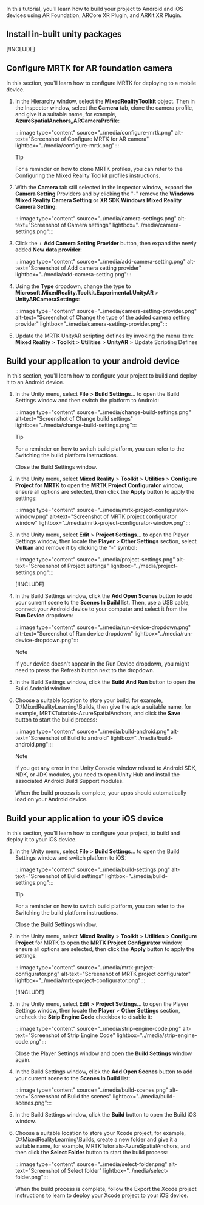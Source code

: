 In this tutorial, you'll learn how to build your project to Android and iOS devices using AR Foundation, ARCore XR Plugin, and ARKit XR Plugin.

## Install in-built unity packages

[!INCLUDE[](includes/install-inbuilt-unity-packages.md)]

## Configure MRTK for AR foundation camera

In this section, you'll learn how to configure MRTK for deploying to a mobile device.

1. In the Hierarchy window, select the **MixedRealityToolkit** object. Then in the Inspector window, select the **Camera** tab, clone the camera profile, and give it a suitable name, for example,
**AzureSpatialAnchors_ARCameraProfile**:

    :::image type="content" source="../media/configure-mrtk.png" alt-text="Screenshot of Configure MRTK for AR camera" lightbox="../media/configure-mrtk.png":::

    > [!Tip]
    > For a reminder on how to clone MRTK profiles, you can refer to the Configuring the Mixed Reality Toolkit profiles instructions.

2. With the **Camera** tab still selected in the Inspector window, expand the **Camera Setting** Providers and by clicking the "-" remove the **Windows Mixed Reality Camera Setting** or **XR SDK Windows Mixed Reality Camera Setting**:

    :::image type="content" source="../media/camera-settings.png" alt-text="Screenshot of Camera settings" lightbox="../media/camera-settings.png":::

3. Click the + **Add Camera Setting Provider** button, then expand the newly added **New data provider**:

    :::image type="content" source="../media/add-camera-setting.png" alt-text="Screenshot of Add camera setting provider" lightbox="../media/add-camera-setting.png":::

4. Using the **Type** dropdown, change the type to **Microsoft.MixedReality.Toolkit.Experimental.UnityAR** > **UnityARCameraSettings**:

    :::image type="content" source="../media/camera-setting-provider.png" alt-text="Screenshot of Change the type of the added camera setting provider" lightbox="../media/camera-setting-provider.png":::

5. Update the MRTK UnityAR scripting defines by invoking the menu item: **Mixed Reality** > **Toolkit** > **Utilities** > **UnityAR** > Update Scripting Defines

## Build your application to your android device

In this section, you'll learn how to configure your project to build and deploy it to an Android device.

1. In the Unity menu, select **File** > **Build Settings**... to open the Build Settings window and then switch the platform to Android:

    :::image type="content" source="../media/change-build-settings.png" alt-text="Screenshot of Change build settings" lightbox="../media/change-build-settings.png":::

    >[!Tip]
    >For a reminder on how to switch build platform, you can refer to the Switching the build platform instructions.

    Close the Build Settings window.

2. In the Unity menu, select **Mixed Reality** > **Toolkit** > **Utilities** > **Configure Project for MRTK** to open the **MRTK Project Configurator** window, ensure all options are selected, then click the **Apply** button to apply the settings:

    :::image type="content" source="../media/mrtk-project-configurator-window.png" alt-text="Screenshot of MRTK project configurator window" lightbox="../media/mrtk-project-configurator-window.png":::

3. In the Unity menu, select **Edit** > **Project Settings**... to open the Player Settings window, then locate the **Player** > **Other Settings** section, select **Vulkan** and remove it by clicking the "-" symbol:

    :::image type="content" source="../media/project-settings.png" alt-text="Screenshot of Project settings" lightbox="../media/project-settings.png":::

    [!INCLUDE[](includes/build-application-to-android-device.md)]

4. In the Build Settings window, click the **Add Open Scenes** button to add your current scene to the **Scenes In Build** list. Then, use a USB cable, connect your Android device to your computer and select it from the **Run Device** dropdown:

    :::image type="content" source="../media/run-device-dropdown.png" alt-text="Screenshot of Run device dropdown" lightbox="../media/run-device-dropdown.png":::

    >[!Note]
    >If your device doesn't appear in the Run Device dropdown, you might need to press the Refresh button next to the dropdown.

5. In the Build Settings window, click the **Build And Run** button to open the Build Android window.

6. Choose a suitable location to store your build, for example, D:\MixedRealityLearning\Builds, then give the apk a suitable name, for example, MRTKTutorials-AzureSpatialAnchors, and click the **Save** button to start the build process:

    :::image type="content" source="../media/build-android.png" alt-text="Screenshot of Build to android" lightbox="../media/build-android.png":::

    >[!Note]
    >If you get any error in the Unity Console window related to Android SDK, NDK, or JDK modules, you need to open Unity Hub and install the associated Android Build Support modules.

    When the build process is complete, your apps should automatically load on your Android device.

## Build your application to your iOS device

In this section, you'll learn how to configure your project, to build and deploy it to your iOS device.

1. In the Unity menu, select **File** > **Build Settings**... to open the Build Settings window and switch platform to iOS:

    :::image type="content" source="../media/build-settings.png" alt-text="Screenshot of Build settings" lightbox="../media/build-settings.png":::

    >[!Tip]
    >For a reminder on how to switch build platform, you can refer to the Switching the build platform instructions.

    Close the Build Settings window.

2. In the Unity menu, select **Mixed Reality** > **Toolkit** > **Utilities** > **Configure Project** for MRTK to open the **MRTK Project Configurator** window, ensure all options are selected, then click the **Apply** button to apply the settings:

    :::image type="content" source="../media/mrtk-project-configurator.png" alt-text="Screenshot of MRTK project configurator" lightbox="../media/mrtk-project-configurator.png":::

    [!INCLUDE[](includes/build-application-to-ios-device.md)]

3. In the Unity menu, select **Edit** > **Project Settings**... to open the Player Settings window, then locate the **Player** > **Other Settings** section, uncheck the **Strip Engine Code** checkbox to disable it:

    :::image type="content" source="../media/strip-engine-code.png" alt-text="Screenshot of Strip Engine Code" lightbox="../media/strip-engine-code.png":::

    Close the Player Settings window and open the **Build Settings** window again.

4. In the Build Settings window, click the **Add Open Scenes** button to add your current scene to the **Scenes In Build** list:

    :::image type="content" source="../media/build-scenes.png" alt-text="Screenshot of Build the scenes" lightbox="../media/build-scenes.png":::

5. In the Build Settings window, click the **Build** button to open the Build iOS window.

6. Choose a suitable location to store your Xcode project, for example, D:\MixedRealityLearning\Builds, create a new folder and give it a suitable name, for example, MRTKTutorials-AzureSpatialAnchors, and then click the **Select Folder** button to start the build process:

    :::image type="content" source="../media/select-folder.png" alt-text="Screenshot of Select folder" lightbox="../media/select-folder.png":::

    When the build process is complete, follow the Export the Xcode project instructions to learn to deploy your Xcode project to your iOS device.
